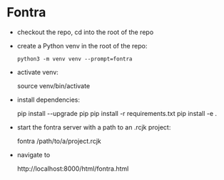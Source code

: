 # Fontra

- checkout the repo, cd into the root of the repo

- create a Python venv in the root of the repo:

    `python3 -m venv venv --prompt=fontra`

- activate venv:

    source venv/bin/activate

- install dependencies:

    pip install --upgrade pip
    pip install -r requirements.txt
    pip install -e .

- start the fontra server with a path to an .rcjk project:

    fontra /path/to/a/project.rcjk

- navigate to

    http://localhost:8000/html/fontra.html
